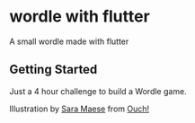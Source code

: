 # wordle with flutter

A small wordle made with flutter

## Getting Started

Just a 4 hour challenge to build a Wordle game. 

Illustration by <a href="https://icons8.com/illustrations/author/5dbbfa9e01d0360016457560">Sara Maese</a> from <a href="https://icons8.com/illustrations">Ouch!</a> 
